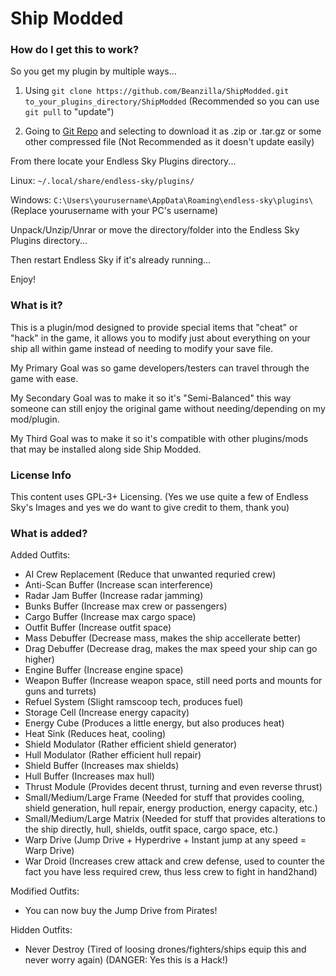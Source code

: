 # Ship Modded

### How do I get this to work?

So you get my plugin by multiple ways...

1. Using `git clone https://github.com/Beanzilla/ShipModded.git to_your_plugins_directory/ShipModded` (Recommended so you can use `git pull` to "update")

2. Going to [Git Repo](https://github.com/Beanzilla/ShipModded) and selecting to download it as .zip or .tar.gz or some other compressed file (Not Recommended as it doesn't update easily)

From there locate your Endless Sky Plugins directory...

Linux: `~/.local/share/endless-sky/plugins/`

Windows: `C:\Users\yourusername\AppData\Roaming\endless-sky\plugins\` (Replace yourusername with your PC's username)

Unpack/Unzip/Unrar or move the directory/folder into the Endless Sky Plugins directory...

Then restart Endless Sky if it's already running...

Enjoy!

### What is it?

This is a plugin/mod designed to provide special items that "cheat" or "hack" in the game, it allows you to modify just about everything on your ship all within game instead of needing to modify your save file.

My Primary Goal was so game developers/testers can travel through the game with ease.

My Secondary Goal was to make it so it's "Semi-Balanced" this way someone can still enjoy the original game without needing/depending on my mod/plugin.

My Third Goal was to make it so it's compatible with other plugins/mods that may be installed along side Ship Modded.

### License Info

This content uses GPL-3+ Licensing. (Yes we use quite a few of Endless Sky's Images and yes we do want to give credit to them, thank you)

### What is added?

Added Outfits:

* AI Crew Replacement (Reduce that unwanted requried crew)
* Anti-Scan Buffer (Increase scan interference)
* Radar Jam Buffer (Increase radar jamming)
* Bunks Buffer (Increase max crew or passengers)
* Cargo Buffer (Increase max cargo space)
* Outfit Buffer (Increase outfit space)
* Mass Debuffer (Decrease mass, makes the ship accellerate better)
* Drag Debuffer (Decrease drag, makes the max speed your ship can go higher)
* Engine Buffer (Increase engine space)
* Weapon Buffer (Increase weapon space, still need ports and mounts for guns and turrets)
* Refuel System (Slight ramscoop tech, produces fuel)
* Storage Cell (Increase energy capacity)
* Energy Cube (Produces a little energy, but also produces heat)
* Heat Sink (Reduces heat, cooling)
* Shield Modulator (Rather efficient shield generator)
* Hull Modulator (Rather efficient hull repair)
* Shield Buffer (Increases max shields)
* Hull Buffer (Increases max hull)
* Thrust Module (Provides decent thrust, turning and even reverse thrust)
* Small/Medium/Large Frame (Needed for stuff that provides cooling, shield generation, hull repair, energy production, energy capacity, etc.)
* Small/Medium/Large Matrix (Needed for stuff that provides alterations to the ship directly, hull, shields, outfit space, cargo space, etc.)
* Warp Drive (Jump Drive + Hyperdrive + Instant jump at any speed = Warp Drive)
* War Droid (Increases crew attack and crew defense, used to counter the fact you have less required crew, thus less crew to fight in hand2hand)

Modified Outfits:

* You can now buy the Jump Drive from Pirates!

Hidden Outfits:

* Never Destroy (Tired of loosing drones/fighters/ships equip this and never worry again) (DANGER: Yes this is a Hack!)
